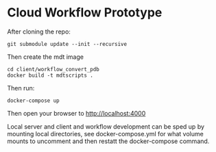 # Cloud Workflow Prototype

After cloning the repo:

	git submodule update --init --recursive

Then create the mdt image

	cd client/workflow_convert_pdb
	docker build -t mdtscripts .

Then run:

	docker-compose up

Then open your browser to  [http://localhost:4000](http://localhost:4000)

Local server and client and workflow development can be sped up by mounting local directories, see docker-compose.yml for what volume mounts to uncomment and then restatt the docker-compose command.
